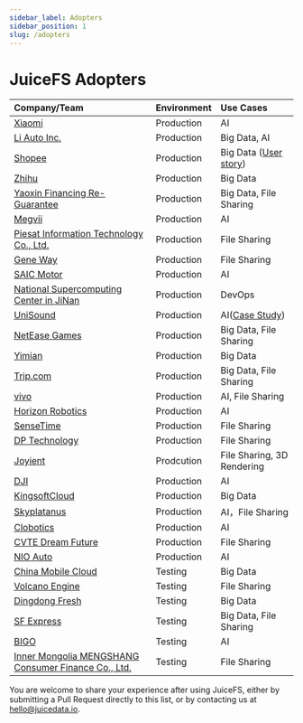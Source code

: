```yaml
---
sidebar_label: Adopters
sidebar_position: 1
slug: /adopters
---
```


# JuiceFS Adopters

| Company/Team                                                                            | Environment | Use Cases                                                                           |
|:----------------------------------------------------------------------------------------|:------------|:------------------------------------------------------------------------------------|
| [Xiaomi](https://www.mi.com)                                                            | Production  | AI                                                                                  |
| [Li Auto Inc.](https://www.lixiang.com)                                                 | Production  | Big Data, AI                                                                        |
| [Shopee](https://shopee.com)                                                            | Production  | Big Data ([User story](https://juicefs.com/en/blog/shopee-clickhouse-with-juicefs)) |
| [Zhihu](https://www.zhihu.com)                                                          | Production  | Big Data                                                                            |
| [Yaoxin Financing Re-Guarantee](https://www.yaoxinhd.com)                               | Production  | Big Data, File Sharing                                                              |
| [Megvii](https://megvii.com)                                                            | Production  | AI                                                                                  |
| [Piesat Information Technology Co., Ltd.](https://www.piesat.cn)                        | Production  | File Sharing                                                                        |
| [Gene Way](https://www.geneway.cn)                                                      | Production  | File Sharing                                                                        |
| [SAIC Motor](https://www.saicmotor.com/english/index.shtml)                             | Production  | AI                                                                                  |
| [National Supercomputing Center in JiNan](https://www.nsccjn.cn/)                       | Production  | DevOps                                                                              |
| [UniSound](https://www.unisound.com)                                                    | Production  | AI([Case Study](https://juicefs.com/en/blog/unisounds-hpc-platform-accelerates-ai-model-training-and-development-with-juicefs/))                                                                                  |
| [NetEase Games](http://www.neteasegames.com)                                            | Production  | Big Data, File Sharing                                                              |
| [Yimian](https://www.yimian.io)                                                         | Production  | Big Data                                                                            |
| [Trip.com](https://www.trip.com)                                                        | Production  | Big Data, File Sharing                                                              |
| [vivo](https://www.vivo.com)                                                            | Production  | AI, File Sharing                                                                    |
| [Horizon Robotics](https://horizon.ai)                                                  | Production  | AI                                                                                  |
| [SenseTime](https://www.sensetime.com/en)                                               | Production  | File Sharing                                                                        |
| [DP Technology](https://www.dp.tech)                                                    | Production  | File Sharing                                                                        |
| [Joyient](http://www.joyient.com)                                                       | Prodcution  | File Sharing, 3D Rendering                                                          |
| [DJI](https://www.dji.com)                                                              | Production  | AI                                                                                  |
| [KingsoftCloud](https://en.ksyun.com/)    | Production | Big Data   |
| [Skyplatanus](http://www.hehemobile.com/)  | Production | AI，File Sharing     |
| [Clobotics](https://clobotics.com/) | Production | AI   |
| [CVTE Dream Future](http://www.cvte.com/en/) | Production | File Sharing     |
| [NIO Auto](https://www.nio.com/)  | Production | AI   | 
| [China Mobile Cloud](https://ecloud.he.chinamobile.com)                                 | Testing     | Big Data                                                                            |
| [Volcano Engine](https://www.volcengine.com)                                            | Testing     | File Sharing                                                                        |
| [Dingdong Fresh](https://www.100.me)                                                    | Testing     | Big Data                                                                            |
| [SF Express](https://www.sf-express.com)                                                | Testing     | Big Data, File Sharing                                                              |
| [BIGO](https://bigo.tv)                                                                 | Testing     | AI                                                                                  |
| [Inner Mongolia MENGSHANG Consumer Finance Co., Ltd.](https://www.mengshangxiaofei.com) | Testing     | File Sharing                                                                        |

You are welcome to share your experience after using JuiceFS, either by submitting a Pull Request directly to this list, or by contacting us at hello@juicedata.io.
